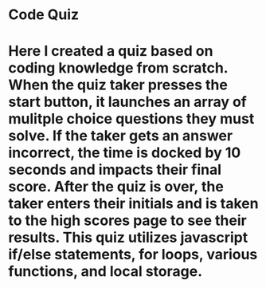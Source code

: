 # Code Quiz
#   Here I created a quiz based on coding knowledge from scratch. When the quiz taker presses the start button, it launches an array of mulitple choice questions they must solve. If the taker gets an answer incorrect, the time is docked by 10 seconds and impacts their final score. After the quiz is over, the taker enters their initials and is taken to the high scores page to see their results. This quiz utilizes javascript if/else statements, for loops, various functions, and local storage.
